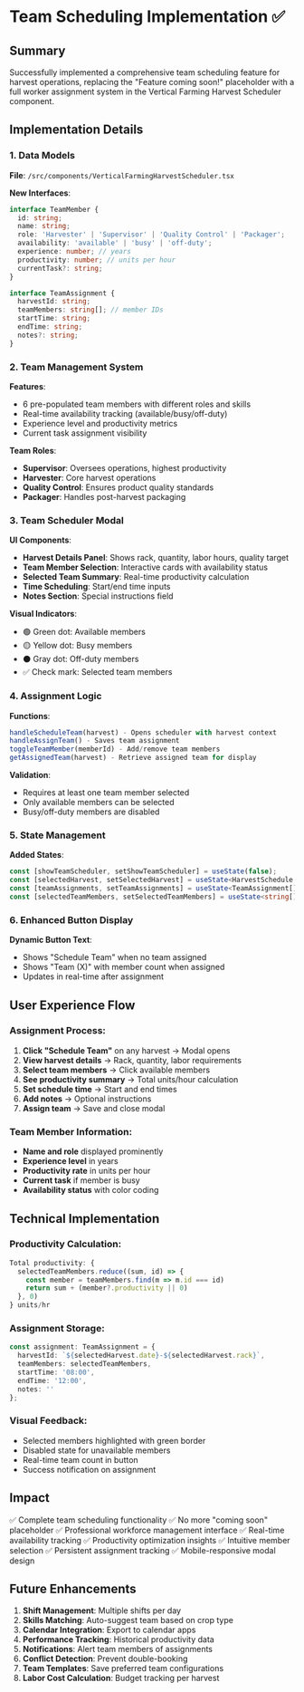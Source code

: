 # Team Scheduling Implementation ✅

## Summary
Successfully implemented a comprehensive team scheduling feature for harvest operations, replacing the "Feature coming soon!" placeholder with a full worker assignment system in the Vertical Farming Harvest Scheduler component.

## Implementation Details

### 1. Data Models
**File**: `/src/components/VerticalFarmingHarvestScheduler.tsx`

**New Interfaces**:
```typescript
interface TeamMember {
  id: string;
  name: string;
  role: 'Harvester' | 'Supervisor' | 'Quality Control' | 'Packager';
  availability: 'available' | 'busy' | 'off-duty';
  experience: number; // years
  productivity: number; // units per hour
  currentTask?: string;
}

interface TeamAssignment {
  harvestId: string;
  teamMembers: string[]; // member IDs
  startTime: string;
  endTime: string;
  notes?: string;
}
```

### 2. Team Management System
**Features**:
- 6 pre-populated team members with different roles and skills
- Real-time availability tracking (available/busy/off-duty)
- Experience level and productivity metrics
- Current task assignment visibility

**Team Roles**:
- **Supervisor**: Oversees operations, highest productivity
- **Harvester**: Core harvest operations
- **Quality Control**: Ensures product quality standards
- **Packager**: Handles post-harvest packaging

### 3. Team Scheduler Modal
**UI Components**:
- **Harvest Details Panel**: Shows rack, quantity, labor hours, quality target
- **Team Member Selection**: Interactive cards with availability status
- **Selected Team Summary**: Real-time productivity calculation
- **Time Scheduling**: Start/end time inputs
- **Notes Section**: Special instructions field

**Visual Indicators**:
- 🟢 Green dot: Available members
- 🟡 Yellow dot: Busy members
- ⚫ Gray dot: Off-duty members
- ✅ Check mark: Selected team members

### 4. Assignment Logic
**Functions**:
```typescript
handleScheduleTeam(harvest) - Opens scheduler with harvest context
handleAssignTeam() - Saves team assignment
toggleTeamMember(memberId) - Add/remove team members
getAssignedTeam(harvest) - Retrieve assigned team for display
```

**Validation**:
- Requires at least one team member selected
- Only available members can be selected
- Busy/off-duty members are disabled

### 5. State Management
**Added States**:
```typescript
const [showTeamScheduler, setShowTeamScheduler] = useState(false);
const [selectedHarvest, setSelectedHarvest] = useState<HarvestSchedule | null>(null);
const [teamAssignments, setTeamAssignments] = useState<TeamAssignment[]>([]);
const [selectedTeamMembers, setSelectedTeamMembers] = useState<string[]>([]);
```

### 6. Enhanced Button Display
**Dynamic Button Text**:
- Shows "Schedule Team" when no team assigned
- Shows "Team (X)" with member count when assigned
- Updates in real-time after assignment

## User Experience Flow

### Assignment Process:
1. **Click "Schedule Team"** on any harvest → Modal opens
2. **View harvest details** → Rack, quantity, labor requirements
3. **Select team members** → Click available members
4. **See productivity summary** → Total units/hour calculation
5. **Set schedule time** → Start and end times
6. **Add notes** → Optional instructions
7. **Assign team** → Save and close modal

### Team Member Information:
- **Name and role** displayed prominently
- **Experience level** in years
- **Productivity rate** in units per hour
- **Current task** if member is busy
- **Availability status** with color coding

## Technical Implementation

### Productivity Calculation:
```typescript
Total productivity: {
  selectedTeamMembers.reduce((sum, id) => {
    const member = teamMembers.find(m => m.id === id)
    return sum + (member?.productivity || 0)
  }, 0)
} units/hr
```

### Assignment Storage:
```typescript
const assignment: TeamAssignment = {
  harvestId: `${selectedHarvest.date}-${selectedHarvest.rack}`,
  teamMembers: selectedTeamMembers,
  startTime: '08:00',
  endTime: '12:00',
  notes: ''
};
```

### Visual Feedback:
- Selected members highlighted with green border
- Disabled state for unavailable members
- Real-time team count in button
- Success notification on assignment

## Impact
✅ Complete team scheduling functionality
✅ No more "coming soon" placeholder
✅ Professional workforce management interface
✅ Real-time availability tracking
✅ Productivity optimization insights
✅ Intuitive member selection
✅ Persistent assignment tracking
✅ Mobile-responsive modal design

## Future Enhancements
1. **Shift Management**: Multiple shifts per day
2. **Skills Matching**: Auto-suggest team based on crop type
3. **Calendar Integration**: Export to calendar apps
4. **Performance Tracking**: Historical productivity data
5. **Notifications**: Alert team members of assignments
6. **Conflict Detection**: Prevent double-booking
7. **Team Templates**: Save preferred team configurations
8. **Labor Cost Calculation**: Budget tracking per harvest